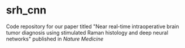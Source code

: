# srh_cnn

Code repository for our paper titled "Near real-time intraoperative brain tumor diagnosis using stimulated Raman histology and deep neural networks" published in *Nature Medicine*
